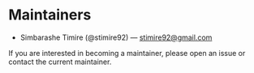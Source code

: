 # Maintainers

- Simbarashe Timire (@stimire92) — stimire92@gmail.com

If you are interested in becoming a maintainer, please open an issue or contact the current maintainer. 